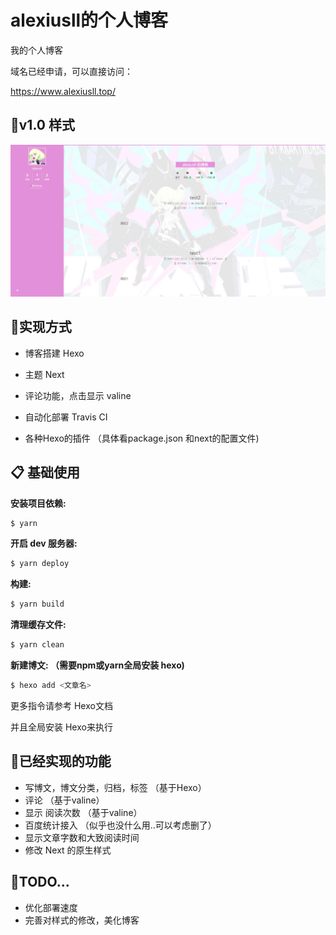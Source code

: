 # alexiusll的个人博客
我的个人博客

域名已经申请，可以直接访问：

https://www.alexiusll.top/

## 💙v1.0 样式

![1.0样式](https://github.com/alexiusll/alexiusll.github.io/blob/main/GitImages/100.png?raw=true)

## 🎈实现方式

- 博客搭建 Hexo

- 主题 Next

- 评论功能，点击显示 valine

- 自动化部署 Travis CI

- 各种Hexo的插件 （具体看package.json 和next的配置文件)

  

## 📋 基础使用

**安装项目依赖:**

```bash
$ yarn
```

**开启 dev 服务器:**

```bash
$ yarn deploy
```

**构建:**

```bash
$ yarn build
```

**清理缓存文件:**

```bash
$ yarn clean
```

**新建博文: （需要npm或yarn全局安装 hexo)**

```bash
$ hexo add <文章名>
```



更多指令请参考 Hexo文档

并且全局安装 Hexo来执行



## 📗已经实现的功能

- 写博文，博文分类，归档，标签 （基于Hexo）
- 评论 （基于valine）
- 显示 阅读次数 （基于valine）
- 百度统计接入 （似乎也没什么用..可以考虑删了）
- 显示文章字数和大致阅读时间
- 修改 Next 的原生样式



## 🔵TODO...

- 优化部署速度
- 完善对样式的修改，美化博客

